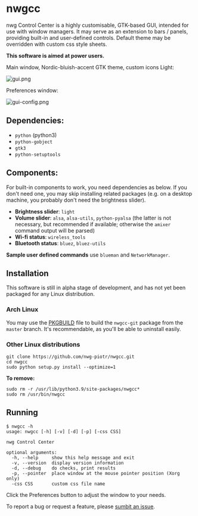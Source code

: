 # nwgcc
nwg Control Center is a highly customisable, GTK-based GUI, intended for use with window managers. 
It may serve as an extension to bars / panels, providing built-in and user-defined controls. 
Default theme may be overridden with custom css style sheets.

**This software is aimed at power users.**

Main window, Nordic-bluish-accent GTK theme, custom icons Light:

![gui.png](https://scrot.cloud/images/2020/12/02/2020-12-02_022723.png)

Preferences window:

![gui-config.png](https://scrot.cloud/images/2020/11/30/2020-11-30_224038.png)

## Dependencies: 
- `python` (python3)
- `python-gobject`
- `gtk3`
- `python-setuptools`

## Components:

For built-in components to work, you need dependencies as below. If you don't need one, you may skip installing
related packages (e.g. on a desktop machine, you probably don't need the brightness slider).

- **Brightness slider**: `light`
- **Volume slider**: `alsa`, `alsa-utils`, `python-pyalsa` (the latter is not necessary, but 
  recommended if available; otherwise the `amixer` command output will be parsed)
- **Wi-fi status**: `wireless_tools`
- **Bluetooth status**: `bluez`, `bluez-utils`

**Sample user defined commands** use `blueman` and `NetworkManager`.

## Installation

This software is still in alpha stage of development, and has not yet been packaged for any Linux distribution.

### Arch Linux 
You may use the [PKGBUILD](https://github.com/nwg-piotr/nwgcc/blob/master/PKGBUILD) file to build 
the `nwgcc-git` package from the `master` branch. It's recommendable, as you'll be able to uninstall easily. 

### Other Linux distributions

```text
git clone https://github.com/nwg-piotr/nwgcc.git
cd nwgcc
sudo python setup.py install --optimize=1
```

**To remove:**

```text
sudo rm -r /usr/lib/python3.9/site-packages/nwgcc*
sudo rm /usr/bin/nwgcc
```

## Running

```text
$ nwgcc -h
usage: nwgcc [-h] [-v] [-d] [-p] [-css CSS]

nwg Control Center

optional arguments:
  -h, --help     show this help message and exit
  -v, --version  display version information
  -d, --debug    do checks, print results
  -p, --pointer  place window at the mouse pointer position (Xorg only)
  -css CSS       custom css file name
```

Click the Preferences button to adjust the window to your needs.

To report a bug or request a feature, please [sumbit an issue](https://github.com/nwg-piotr/nwgcc/issues).